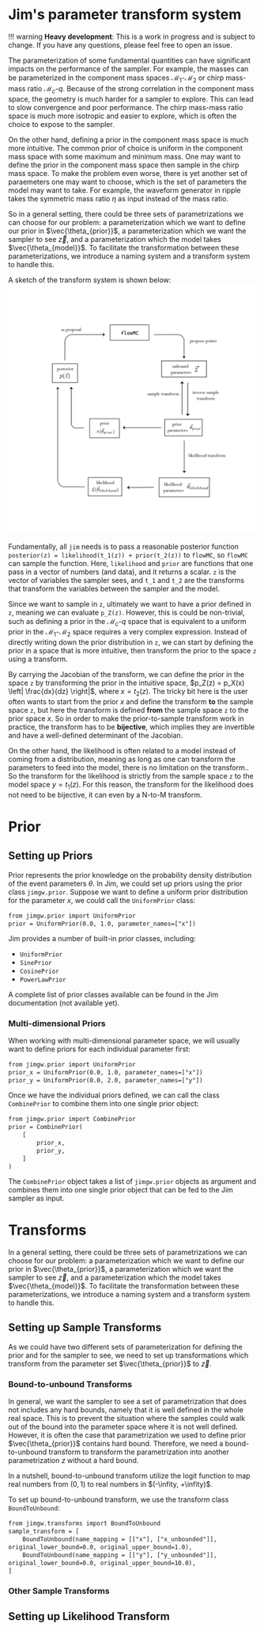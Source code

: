 # Jim's parameter transform system

!!! warning
    **Heavy development**: This is a work in progress and is subject to change. If you have any questions, please feel free to open an issue.

The parameterization of some fundamental quantities can have significant impacts on the performance of the sampler. For example, the masses can be parameterized in the component mass spaces $\mathcal{M}_1$-$\mathcal{M}_2$ or chirp mass-mass ratio $\mathcal{M}_c$-$q$. Because of the strong correlation in the component mass space, the geometry is much harder for a sampler to explore. This can lead to slow convergence and poor performance. The chirp mass-mass ratio space is much more isotropic and easier to explore, which is often the choice to expose to the sampler.

On the other hand, defining a prior in the component mass space is much more intuitive. The common prior of choice is uniform in the component mass space with some maximum and minimum mass. One may want to define the prior in the component mass space then sample in the chirp mass space. To make the problem even worse, there is yet another set of paraemeters one may want to choose, which is the set of parameters the model may want to take. For example, the waveform generator in ripple takes the symmetric mass ratio $\eta$ as input instead of the mass ratio.

So in a general setting, there could be three sets of parametrizations we can choose for our problem: a parameterization which we want to define our prior in $\vec{\theta_{prior}}$, a parameterization which we want the sampler to see $\vec{z}$, and a parameterization which the model takes $\vec{\theta_{model}}$. To facilitate the transformation between these parameterizations, we introduce a naming system and a transform system to handle this.

A sketch of the transform system is shown below:
![A sketch of the transform system](prior_system_diagram.png)

Fundamentally, all `jim` needs is to pass a reasonable posterior function `posterior(z) = likelihood(t_1(z)) + prior(t_2(z))` to `flowMC`, so `flowMC` can sample the function. Here, `likelihood` and `prior` are functions that one pass in a vector of numbers (and data), and it returns a scalar. `z` is the vector of variables the sampler sees, and `t_1` and `t_2` are the transforms that transform the variables between the sampler and the model. 

Since we want to sample in `z`, ultimately we want to have a prior defined in `z`, meaning we can evaluate `p_Z(z)`. However, this is could be non-trivial, such as defining a prior in the $\mathcal{M}_c$-$q$ space that is equivalent to a uniform prior in the $\mathcal{M}_1$-$\mathcal{M}_2$ space requires a very complex expression. Instead of directly writing down the prior distribution in `z`, we can start by defining the prior in a space that is more intuitive, then transform the prior to the space `z` using a transform. 

By carrying the Jacobian of the transform, we can define the prior in the space `z` by transforming the prior in the intuitive space, $p_Z(z) = p_X(x) \left| \frac{dx}{dz} \right|$, where $x = t_2(z)$. The tricky bit here is the user often wants to start from the prior $x$ and define the transform **to** the sample space `z`, but here the transform is defined **from** the sample space `z` to the prior space $x$. So in order to make the prior-to-sample transform work in practice, the transform has to be **bijective**, which implies they are invertible and have a well-defined determinant of the Jacobian.

On the other hand, the likelihood is often related to a model instead of coming from a distribution, meaning as long as one can transform the parameters to feed into the model, there is no limitation on the transform.. So the transform for the likelihood is strictly from the sample space `z` to the model space $y = t_1(z)$. For this reason, the transform for the likelihood does not need to be bijective, it can even by a N-to-M transform.

# Prior

## Setting up Priors
Prior represents the prior knowledge on the probability density distribution of the event parameters $\theta$. In Jim, we could set up priors using the prior class `jimgw.prior`. Suppose we want to define a uniform prior distribution for the parameter $x$, we could call the `UniformPrior` class:

```
from jimgw.prior import UniformPrior
prior = UniformPrior(0.0, 1.0, parameter_names=["x"])
```

Jim provides a number of built-in prior classes, including:
- `UniformPrior`
- `SinePrior`
- `CosinePrior`
- `PowerLawPrior`

A complete list of prior classes available can be found in the Jim documentation (not available yet).

### Multi-dimensional Priors
When working with multi-dimensional parameter space, we will usually want to define priors for each individual parameter first:

```
from jimgw.prior import UniformPrior
prior_x = UniformPrior(0.0, 1.0, parameter_names=["x"])
prior_y = UniformPrior(0.0, 2.0, parameter_names=["y"])
```

Once we have the individual priors defined, we can call the class `CombinePrior` to combine them into one single prior object:

```
from jimgw.prior import CombinePrior
prior = CombinePrior(
    [
        prior_x,
        prior_y,
    ]
)
```

The `CombinePrior` object takes a list of `jimgw.prior` objects as argument and combines them into one single prior object that can be fed to the Jim sampler as input.

# Transforms
In a general setting, there could be three sets of parametrizations we can choose for our problem: a parameterization which we want to define our prior in $\vec{\theta_{prior}}$, a parameterization which we want the sampler to see $\vec{z}$, and a parameterization which the model takes $\vec{\theta_{model}}$. To facilitate the transformation between these parameterizations, we introduce a naming system and a transform system to handle this. 

## Setting up Sample Transforms
As we could have two different sets of parameterization for defining the prior and for the sampler to see, we need to set up transformations which transform from the parameter set $\vec{\theta_{prior}}$ to $\vec{z}$.

### Bound-to-unbound Transforms
In general, we want the sampler to see a set of parametrization that does not includes any hard bounds, namely that it is well defined in the whole real space. This is to prevent the situation where the samples could walk out of the bound into the parameter space where it is not well defined. However, it is often the case that parametrization we used to define prior $\vec{\theta_{prior}}$ contains hard bound. Therefore, we need a bound-to-unbound transform to transform the parametrization into another parametrization $z$ without a hard bound. 

In a nutshell, bound-to-unbound transform utilize the logit function to map real numbers from $(0, 1)$ to real numbers in $(-\infity, +\infity)$.

To set up bound-to-unbound transform, we use the transform class `BoundToUnbound`:

```
from jimgw.transforms import BoundToUnbound
sample_transform = [
    BoundToUnbound(name_mapping = [["x"], ["x_unbounded"]], original_lower_bound=0.0, original_upper_bound=1.0),
    BoundToUnbound(name_mapping = [["y"], ["y_unbounded"]], original_lower_bound=0.0, original_upper_bound=10.0),
]
```

### Other Sample Transforms



## Setting up Likelihood Transform

